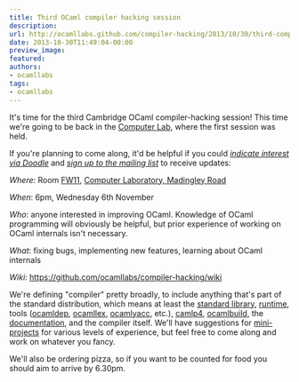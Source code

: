 ```yaml
---
title: Third OCaml compiler hacking session
description:
url: http://ocamllabs.github.com/compiler-hacking/2013/10/30/third-compiler-hacking-session
date: 2013-10-30T11:49:04-00:00
preview_image:
featured:
authors:
- ocamllabs
tags:
- ocamllabs
---
```


<p>It's time for the third Cambridge OCaml compiler-hacking session! This time we're going to be back in the <a href="http://www.cl.cam.ac.uk/">Computer Lab</a>, where the first session was held.</p>

<p>If you're planning to come along, it'd be helpful if you could <a href="http://doodle.com/czzp7ik4r72npz6p"><em>indicate interest via Doodle</em></a> and <a href="http://lists.ocaml.org/listinfo/cam-compiler-hacking"><em>sign up to the mailing list</em></a> to receive updates:</p>

<p><em>Where</em>: Room <a href="http://www.cl.cam.ac.uk/research/dtg/openroommap/static/?s=FW11&amp;labels=1">FW11</a>, <a href="http://www.cl.cam.ac.uk/directions/">Computer Laboratory, Madingley Road</a></p>

<p><em>When</em>: 6pm, Wednesday 6th November</p>

<p><em>Who</em>: anyone interested in improving OCaml. Knowledge of OCaml programming will obviously be helpful, but prior experience of working on OCaml internals isn't necessary.</p>

<p><em>What</em>: fixing bugs, implementing new features, learning about OCaml internals</p>

<p><em>Wiki</em>: <a href="https://github.com/ocamllabs/compiler-hacking/wiki">https://github.com/ocamllabs/compiler-hacking/wiki</a></p>

<p>We're defining &quot;compiler&quot; pretty broadly, to include anything that's part of the standard distribution, which means at least the <a href="http://caml.inria.fr/pub/docs/manual-ocaml-4.01/libref/index.html">standard library</a>, <a href="http://caml.inria.fr/pub/docs/manual-ocaml-4.00/manual024.html">runtime</a>, tools (<a href="http://caml.inria.fr/pub/docs/manual-ocaml-4.01/depend.html">ocamldep</a>, <a href="http://caml.inria.fr/pub/docs/manual-ocaml-4.00/manual026.html#toc105">ocamllex</a>, <a href="http://caml.inria.fr/pub/docs/manual-ocaml-4.00/manual026.html#toc107">ocamlyacc</a>, etc.), <a href="http://caml.inria.fr/pub/docs/manual-camlp4/manual002.html">camlp4</a>, <a href="http://caml.inria.fr/pub/docs/manual-ocaml-4.00/manual032.html">ocamlbuild</a>, the <a href="http://caml.inria.fr/resources/doc/index.en.html">documentation</a>, and the compiler itself. We'll have suggestions for <a href="https://github.com/ocamllabs/compiler-hacking/wiki/Things-to-work-on">mini-projects</a> for various levels of experience, but feel free to come along and work on whatever you fancy.</p>

<p>We'll also be ordering pizza, so if you want to be counted for food you should aim to arrive by 6.30pm.</p>

